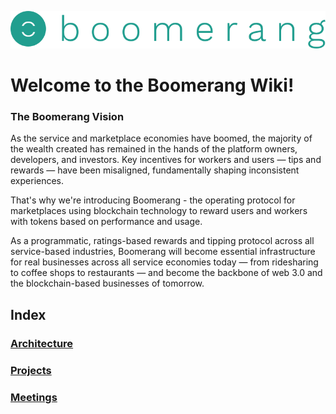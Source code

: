 ![alt text](https://github.com/BoomerangProject/boomerang-wiki/blob/master/images/logo.png "Boomerang Logo")
# Welcome to the Boomerang Wiki!

### The Boomerang Vision
As the service and marketplace economies have boomed, the majority of the wealth created has remained in the hands of the platform owners, developers, and investors. Key incentives for workers and users — tips and rewards — have been misaligned, fundamentally shaping inconsistent experiences.

That's why we're introducing Boomerang - the operating protocol for marketplaces using blockchain technology to reward users and workers with tokens based on performance and usage.

As a programmatic, ratings-based rewards and tipping protocol across all service-based industries, Boomerang will become essential infrastructure for real businesses across all service economies today — from ridesharing to coffee shops to restaurants — and become the backbone of web 3.0 and the blockchain-based businesses of tomorrow.

## Index
### [Architecture](https://github.com/BoomerangProject/boomerang-wiki/tree/master/architecture)
### [Projects](https://github.com/BoomerangProject/boomerang-wiki/tree/master/projects)
### [Meetings](https://github.com/BoomerangProject/boomerang-wiki/tree/master/meetings)
